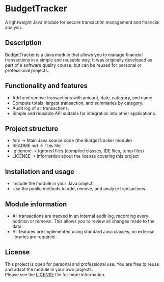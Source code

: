# BudgetTracker
A lightweight Java module for secure transaction management and financial analysis.

## Description
BudgetTracker is a Java module that allows you to manage financial transactions in a simple and reusable way. 
It was originally developed as part of a software quality course, but can be reused for personal or professional projects.

## Functionality and features
- Add and remove transactions with amount, date, category, and name.
- Compute totals, largest transaction, and summaries by category.
- Audit log of all transactions.
- Simple and reusable API suitable for integration into other applications.

## Project structure
- /src        → Main Java source code (the BudgetTracker module)
- README.md   → This file
- .gitignore  → Ignored files (compiled classes, IDE files, temp files)
- LICENSE     → Information about the license covering this project

## Installation and usage
- Include the module in your Java project.
- Use the public methods to add, remove, and analyze transactions.

## Module information
- All transactions are tracked in an internal audit log, recording every addition or removal. 
  This allows you to review all changes made to the data.
- All features are implemented using standard Java classes; no external libraries are required.

## License 
This project is open for personal and professional use. 
You are free to reuse and adapt the module in your own projects.  
Please see the [LICENSE](/LICENSE) file for more information.